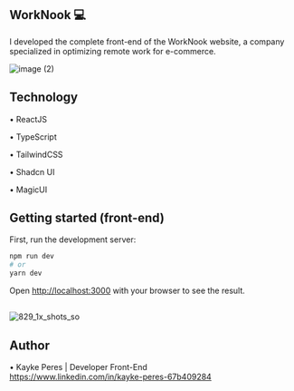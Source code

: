 ## WorkNook 💻

I developed the complete front-end of the WorkNook website, a company specialized in optimizing remote work for e-commerce.


![image (2)](https://github.com/user-attachments/assets/3738e563-09a9-4594-a572-2dcfa4e1393c)


## Technology

•    ReactJS

•    TypeScript

•     TailwindCSS

•    Shadcn UI

•    MagicUI

## Getting started (front-end)

First, run the development server:

```bash
npm run dev
# or
yarn dev
```

Open [http://localhost:3000](http://localhost:3000) with your browser to see the result.

##

![829_1x_shots_so](https://github.com/user-attachments/assets/5404c7db-b55f-4a14-8967-bdd1aaa515b8)


## Author
• Kayke Peres | Developer Front-End      
         https://www.linkedin.com/in/kayke-peres-67b409284  
